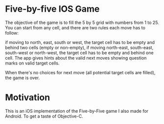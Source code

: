 
# Five-by-five IOS Game

The objective of the game is to fill the 5 by 5 grid with numbers from 1 to 25. You can start from any cell, and there are two rules each move has to follow:

if moving to north, east, south or west, the target cell has to be empty and behind two cells (empty or non-empty),
if moving north-east, south-east, south-west or north-west, the target cell has to be empty and behind one cell.
The app gives hints about the valid next moves showing question marks on valid target cells.

When there's no choices for next move (all potential target cells are filled), the game is over.

# Motivation

This is an iOS implementation of the Five-by-Five game I also made for Android. To get a taste of Objective-C.
